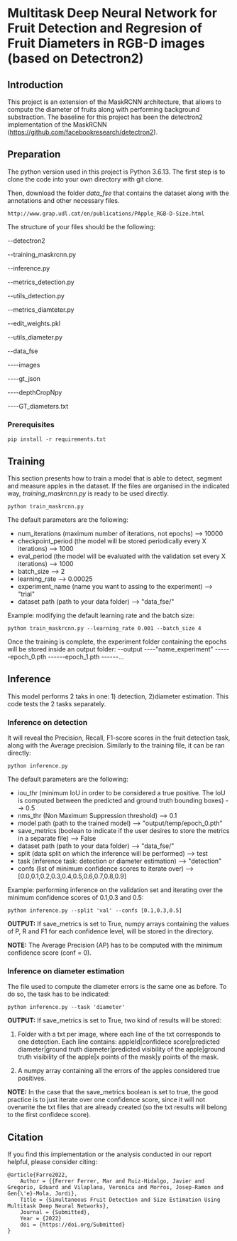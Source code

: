 # Multitask Deep Neural Network for Fruit Detection and Regresion of Fruit Diameters in RGB-D images (based on Detectron2)

## Introduction
This project is an extension of the MaskRCNN architecture, that allows to compute the diameter of fruits along with performing background substraction. The baseline for this project has been the detectron2 implementation of the MaskRCNN (https://github.com/facebookresearch/detectron2).

## Preparation 


The python version used in this project is Python 3.6.13. 
The first step is to clone the code into your own directory with git clone. 

Then, download the folder *data_fse* that contains the dataset along with the annotations and other necessary files.
```
http://www.grap.udl.cat/en/publications/PApple_RGB-D-Size.html
```
The structure of your files should be the following:

--detectron2

--training_maskrcnn.py

--inference.py

--metrics_detection.py

--utils_detection.py

--metrics_diamteter.py

--edit_weights.pkl

--utils_diameter.py

--data_fse

----images 

----gt_json

----depthCropNpy

----GT_diameters.txt




### Prerequisites
```
pip install -r requirements.txt
```

## Training

This section presents how to train a model that is able to detect, segment and measure apples in the dataset. If the files are organised in the indicated way, *training_maskrcnn.py* is ready to be used directly. 

```
python train_maskrcnn.py
```
The default parameters are the following:
- num_iterations (maximum number of iterations, not epochs) --> 10000
- checkpoint_period (the model will be stored periodically every X iterations) --> 1000
- eval_period (the model will be evaluated with the validation set every X iterations) --> 1000
- batch_size --> 2
- learning_rate --> 0.00025
- experiment_name (name you want to assing to the experiment) --> "trial"
- dataset path (path to your data folder) --> "data_fse/"

Example: modifying the default learning rate and the batch size:

```
python train_maskrcnn.py --learning_rate 0.001 --batch_size 4
```

Once the training is complete, the experiment folder containing the epochs will be stored inside an output folder:
--output
----"name_experiment"
------epoch_0.pth
------epoch_1.pth
------...

## Inference

This model performs 2 taks in one: 1) detection, 2)diameter estimation. This code tests the 2 tasks separately. 

### Inference on detection

It will reveal the Precision, Recall, F1-score scores in the fruit detection task, along with the Average precision. Similarly to the training file, it can be ran directly:

```
python inference.py
```
The default parameters are the following:
- iou_thr (minimum IoU in order to be considered a true positive. The IoU is computed between the predicted and ground truth bounding boxes) --> 0.5
- nms_thr (Non Maximum Suppression threshold) --> 0.1
- model path (path to the trained model) --> "output/temp/epoch_0.pth"
- save_metrics (boolean to indicate if the user desires to store the metrics in a separate file) --> False
- dataset path (path to your data folder) --> "data_fse/"
- split (data split on which the inference will be performed) --> test
- task (inference task: detection or diameter estimation) --> "detection"
- confs (list of minimum confidence scores to iterate over) --> [0.0,0.1,0.2,0.3,0.4,0.5,0.6,0.7,0.8,0.9]

Example: performing inference on the validation set and iterating over the minimum confidence scores of 0.1,0.3 and 0.5:
```
python inference.py --split 'val' --confs [0.1,0.3,0.5]
```
**OUTPUT:** If save_metrics is set to True, numpy arrays containing the values of P, R and F1 for each confidence level, will be stored in the directory. 

**NOTE:** The Average Precision (AP) has to be computed with the minimum confidence score (conf = 0).


### Inference on diameter estimation

The file used to compute the diameter errors is the same one as before. To do so, the task has to be indicated:

```
python inference.py --task 'diameter' 
```
**OUTPUT:** If save_metrics is set to True, two kind of results will be stored:

1) Folder with a txt per image, where each line of the txt corresponds to one detection. Each line contains: appleId|confidece score|predicted diameter|ground truth diameter|predicted visibility of the apple|ground truth visibility of the apple|x points of the mask|y points of the mask.

2) A numpy array containing all the errors of the apples considered true positives. 

**NOTE:** In the case that the save_metrics boolean is set to true, the good practice is to just iterate over one confidence score, since it will not overwrite the txt files that are already created (so the txt results will belong to the first confidece score). 


## Citation

If you find this implementation or the analysis conducted in our report helpful, please consider citing:

    @article{Farre2022,
        Author = {{Ferrer Ferrer, Mar and Ruiz-Hidalgo, Javier and Gregorio, Eduard and Vilaplana, Veronica and Morros, Josep-Ramon and Gen{\'e}-Mola, Jordi},
        Title = {Simultaneous Fruit Detection and Size Estimation Using Multitask Deep Neural Networks},
        Journal = {Submitted},
        Year = {2022}
        doi = {https://doi.org/Submitted}
    }

